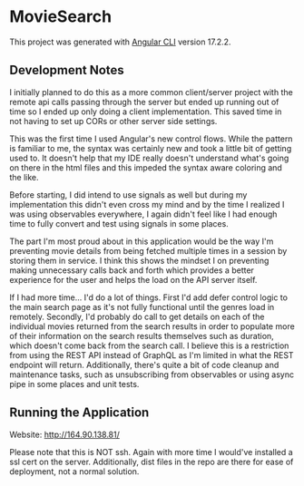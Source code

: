 # MovieSearch

This project was generated with [Angular CLI](https://github.com/angular/angular-cli) version 17.2.2.

## Development Notes
I initially planned to do this as a more common client/server project with the remote api calls passing through the server but ended up running out of time so I ended up only doing a client implementation. This saved time in not having to set up CORs or other server side settings.

This was the first time I used Angular's new control flows. While the pattern is familiar to me, the syntax was certainly new and took a little bit of getting used to. It doesn't help that my IDE really doesn't understand what's going on there in the html files and this impeded the syntax aware coloring and the like.

Before starting, I did intend to use signals as well but during my implementation this didn't even cross my mind and by the time I realized I was using observables everywhere, I again didn't feel like I had enough time to fully convert and test using signals in some places.

The part I'm most proud about in this application would be the way I'm preventing movie details from being fetched multiple times in a session by storing them in service. I think this shows the mindset I on preventing making unnecessary calls back and forth which provides a better experience for the user and helps the load on the API server itself.

If I had more time... I'd do a lot of things. First I'd add defer control logic to the main search page as it's not fully functional until the genres load in remotely. Secondly, I'd probably do call to get details on each of the individual movies returned from the search results in order to populate more of their information on the search results themselves such as duration, which doesn't come back from the search call. I believe this is a restriction from using the REST API instead of GraphQL as I'm limited in what the REST endpoint will return. Additionally, there's quite a bit of code cleanup and maintenance tasks, such as unsubscribing from observables or using async pipe in some places and unit tests.  

## Running the Application
Website: http://164.90.138.81/

Please note that this is NOT ssh. Again with more time I would've installed a ssl cert on the server. Additionally, dist files in the repo are there for ease of deployment, not a normal solution.

